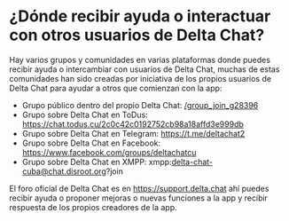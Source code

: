# ¿Dónde recibir ayuda o interactuar con otros usuarios de Delta Chat?

Hay varios grupos y comunidades en varias plataformas donde puedes recibir ayuda o intercambiar con usuarios de Delta Chat, muchas de estas comunidades han sido creadas por iniciativa de los propios usuarios de Delta Chat para ayudar a otros que comienzan con la app:

* Grupo público dentro del propio Delta Chat: [/group_join_g28396](mailto:adb_bot1@testrun.org?body=%2Fgroup_join_g28396)
* Grupo sobre Delta Chat en ToDus: https://chat.todus.cu/2c0c42c0192752cb98a18affd3e999db
* Grupo sobre Delta Chat en Telegram: https://t.me/deltachat2
* Grupo sobre Delta Chat en Facebook: https://www.facebook.com/groups/deltachatcu
* Grupo sobre Delta Chat en XMPP: xmpp:delta-chat-cuba@chat.disroot.org?join

El foro oficial de Delta Chat es en https://support.delta.chat ahí puedes recibir ayuda o proponer mejoras o nuevas funciones a la app y recibir respuesta de los propios creadores de la app.
